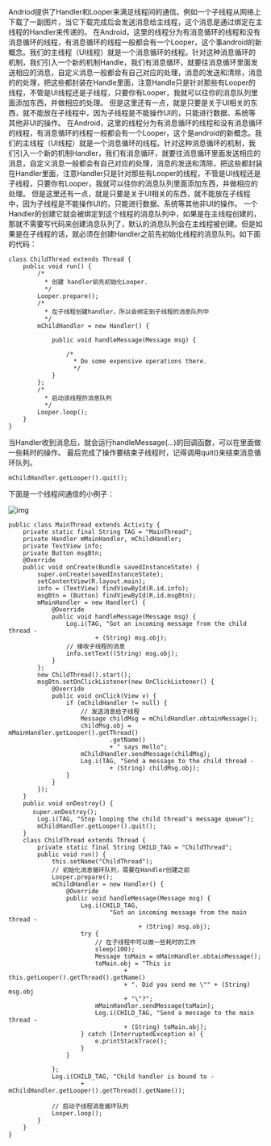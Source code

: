 Andriod提供了Handler和Looper来满足线程间的通信。例如一个子线程从网络上下载了一副图片，当它下载完成后会发送消息给主线程，这个消息是通过绑定在主线程的Handler来传递的。
在Android，这里的线程分为有消息循环的线程和没有消息循环的线程，有消息循环的线程一般都会有一个Looper，这个事android的新概念。我们的主线程（UI线程）就是一个消息循环的线程。针对这种消息循环的机制，我们引入一个新的机制Handle，我们有消息循环，就要往消息循环里面发送相应的消息，自定义消息一般都会有自己对应的处理，消息的发送和清除，消息的的处理，把这些都封装在Handle里面，注意Handle只是针对那些有Looper的线程，不管是UI线程还是子线程，只要你有Looper，我就可以往你的消息队列里面添加东西，并做相应的处理。
但是这里还有一点，就是只要是关于UI相关的东西，就不能放在子线程中，因为子线程是不能操作UI的，只能进行数据、系统等其他非UI的操作。
在Android，这里的线程分为有消息循环的线程和没有消息循环的线程，有消息循环的线程一般都会有一个Looper，这个是android的新概念。我们的主线程（UI线程）就是一个消息循环的线程。针对这种消息循环的机制，我们引入一个新的机制Handler，我们有消息循环，就要往消息循环里面发送相应的消息，自定义消息一般都会有自己对应的处理，消息的发送和清除，把这些都封装在Handler里面，注意Handler只是针对那些有Looper的线程，不管是UI线程还是子线程，只要你有Looper，我就可以往你的消息队列里面添加东西，并做相应的处理。
但是这里还有一点，就是只要是关于UI相关的东西，就不能放在子线程中，因为子线程是不能操作UI的，只能进行数据、系统等其他非UI的操作。
一个Handler的创建它就会被绑定到这个线程的消息队列中，如果是在主线程创建的，那就不需要写代码来创建消息队列了，默认的消息队列会在主线程被创建。但是如果是在子线程的话，就必须在创建Handler之前先初始化线程的消息队列。如下面的代码：
```  
class ChildThread extends Thread {
	public void run() {
		/*
		  * 创建 handler前先初始化Looper.
		  */
		Looper.prepare();
		/*
		  * 在子线程创建handler，所以会绑定到子线程的消息队列中
		  */
		mChildHandler = new Handler() {

			public void handleMessage(Message msg) {

				/*
				  * Do some expensive operations there.
				  */
			}
		};
		/*
		  * 启动该线程的消息队列
		  */
		Looper.loop();
	}
}
```
当Handler收到消息后，就会运行handleMessage(…)的回调函数，可以在里面做一些耗时的操作。
最后完成了操作要结束子线程时，记得调用quit()来结束消息循环队列。
```  
mChildHandler.getLooper().quit(); 
```
下面是一个线程间通信的小例子：

![img](http://emanual.github.io/md-android/img/component_thread/06_thread.png) 

```  
public class MainThread extends Activity {
	private static final String TAG = "MainThread";
	private Handler mMainHandler, mChildHandler;
	private TextView info;
	private Button msgBtn;
	@Override
	public void onCreate(Bundle savedInstanceState) {
		super.onCreate(savedInstanceState);
		setContentView(R.layout.main);
		info = (TextView) findViewById(R.id.info);
		msgBtn = (Button) findViewById(R.id.msgBtn);
		mMainHandler = new Handler() {
			@Override
			public void handleMessage(Message msg) {
				Log.i(TAG, "Got an incoming message from the child thread -
						+ (String) msg.obj);
				// 接收子线程的消息
				info.setText((String) msg.obj);
			}
		};
		new ChildThread().start();
		msgBtn.setOnClickListener(new OnClickListener() {
			@Override
			public void onClick(View v) {
				if (mChildHandler != null) {
					// 发送消息给子线程
					Message childMsg = mChildHandler.obtainMessage();
					childMsg.obj = mMainHandler.getLooper().getThread()
							.getName()
							+ " says Hello";
					mChildHandler.sendMessage(childMsg);
					Log.i(TAG, "Send a message to the child thread -
							+ (String) childMsg.obj);
				}
			}
		});
	}
	public void onDestroy() {
　　　　super.onDestroy();
		Log.i(TAG, "Stop looping the child thread's message queue");
		mChildHandler.getLooper().quit();
	}
	class ChildThread extends Thread {
		private static final String CHILD_TAG = "ChildThread";
		public void run() {
			this.setName("ChildThread");
			// 初始化消息循环队列，需要在Handler创建之前
			Looper.prepare();
			mChildHandler = new Handler() {
				@Override
				public void handleMessage(Message msg) {
					Log.i(CHILD_TAG,
							"Got an incoming message from the main thread - 
									+ (String) msg.obj);
					try {
						// 在子线程中可以做一些耗时的工作
						sleep(100);
						Message toMain = mMainHandler.obtainMessage();
						toMain.obj = "This is
								+ this.getLooper().getThread().getName()
								+ ". Did you send me \"" + (String) msg.obj
								+ "\"?";
						mMainHandler.sendMessage(toMain);
						Log.i(CHILD_TAG, "Send a message to the main thread -
								+ (String) toMain.obj);
					} catch (InterruptedException e) {
						e.printStackTrace();
					}
				}

			};
			Log.i(CHILD_TAG, "Child handler is bound to -
					+ mChildHandler.getLooper().getThread().getName());

			// 启动子线程消息循环队列
			Looper.loop();
		}
	}
}
```